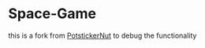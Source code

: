 # Space-Game

this is a fork from [PotstickerNut](https://github.com/PotstickerNut/Space-Game) to debug the functionality 
